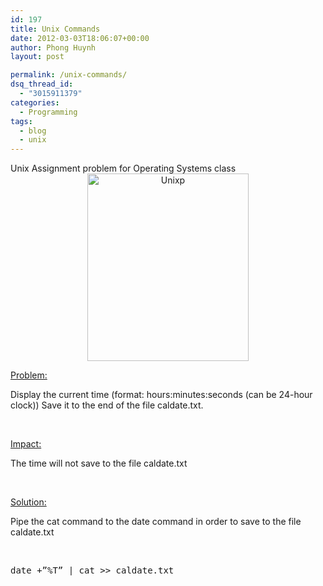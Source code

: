 ```yaml
---
id: 197
title: Unix Commands
date: 2012-03-03T18:06:07+00:00
author: Phong Huynh
layout: post

permalink: /unix-commands/
dsq_thread_id:
  - "3015911379"
categories:
  - Programming
tags:
  - blog
  - unix
---
```

<div>
  Unix Assignment problem for Operating Systems class
</div>

<div align="center">
  <a href="/wp-content/uploads/2012/03/Tux.svg_.png"><img class="size-medium wp-image-419 aligncenter" title="Unixp" src="/wp-content/uploads/2012/03/Tux.svg_-258x300.png" alt="Unixp" width="258" height="300" srcset="/wp-content/uploads/2012/03/Tux.svg_-258x300.png 258w, /wp-content/uploads/2012/03/Tux.svg_.png 500w" sizes="(max-width: 258px) 100vw, 258px" /></a>
</div>

<div>
  <p>
    <span style="text-decoration: underline;">Problem:</span>
  </p>
</div>

<div>
  <p>
    Display the current time (format: hours:minutes:seconds (can be 24-hour clock)) Save it to the end of the file caldate.txt.
  </p>
</div>

<div>
  <p>
    &nbsp;
  </p>
</div>

<div>
  <p>
    <span style="text-decoration: underline;">Impact:</span>
  </p>
</div>

<div>
  <p>
    The time will not save to the file caldate.txt
  </p>
</div>

<div>
  <p>
    &nbsp;
  </p>
</div>

<div>
  <p>
    <span style="text-decoration: underline;">Solution:</span>
  </p>
</div>

<div>
  <p>
    Pipe the cat command to the date command in order to save to the file caldate.txt
  </p>
</div>

<div>
  <p>
    &nbsp;
  </p>
</div>

<div>
  <p>
    <pre><span lang="EN-US">date +”%T” | cat >> caldate.txt</span></pre>
  </p>
</div>
